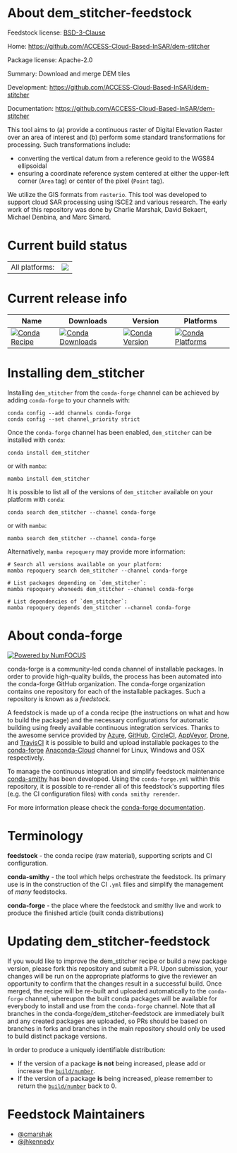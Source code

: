 About dem_stitcher-feedstock
============================

Feedstock license: [BSD-3-Clause](https://github.com/conda-forge/dem_stitcher-feedstock/blob/main/LICENSE.txt)

Home: https://github.com/ACCESS-Cloud-Based-InSAR/dem-stitcher

Package license: Apache-2.0

Summary: Download and merge DEM tiles

Development: https://github.com/ACCESS-Cloud-Based-InSAR/dem-stitcher

Documentation: https://github.com/ACCESS-Cloud-Based-InSAR/dem-stitcher

This tool aims to (a) provide a continuous raster of Digital Elevation Raster over an area of interest and (b) perform some standard transformations for processing. Such transformations include:
  + converting the vertical datum from a reference geoid to the WGS84 ellipsoidal
  + ensuring a coordinate reference system centered at either the upper-left corner (`Area` tag) or center of the pixel (`Point` tag).

We utilize the GIS formats from `rasterio`. This tool was developed to support cloud SAR processing using ISCE2 and various research. The early work of this repository was done by Charlie Marshak, David Bekaert, Michael Denbina, and Marc Simard.


Current build status
====================


<table><tr><td>All platforms:</td>
    <td>
      <a href="https://dev.azure.com/conda-forge/feedstock-builds/_build/latest?definitionId=16751&branchName=main">
        <img src="https://dev.azure.com/conda-forge/feedstock-builds/_apis/build/status/dem_stitcher-feedstock?branchName=main">
      </a>
    </td>
  </tr>
</table>

Current release info
====================

| Name | Downloads | Version | Platforms |
| --- | --- | --- | --- |
| [![Conda Recipe](https://img.shields.io/badge/recipe-dem_stitcher-green.svg)](https://anaconda.org/conda-forge/dem_stitcher) | [![Conda Downloads](https://img.shields.io/conda/dn/conda-forge/dem_stitcher.svg)](https://anaconda.org/conda-forge/dem_stitcher) | [![Conda Version](https://img.shields.io/conda/vn/conda-forge/dem_stitcher.svg)](https://anaconda.org/conda-forge/dem_stitcher) | [![Conda Platforms](https://img.shields.io/conda/pn/conda-forge/dem_stitcher.svg)](https://anaconda.org/conda-forge/dem_stitcher) |

Installing dem_stitcher
=======================

Installing `dem_stitcher` from the `conda-forge` channel can be achieved by adding `conda-forge` to your channels with:

```
conda config --add channels conda-forge
conda config --set channel_priority strict
```

Once the `conda-forge` channel has been enabled, `dem_stitcher` can be installed with `conda`:

```
conda install dem_stitcher
```

or with `mamba`:

```
mamba install dem_stitcher
```

It is possible to list all of the versions of `dem_stitcher` available on your platform with `conda`:

```
conda search dem_stitcher --channel conda-forge
```

or with `mamba`:

```
mamba search dem_stitcher --channel conda-forge
```

Alternatively, `mamba repoquery` may provide more information:

```
# Search all versions available on your platform:
mamba repoquery search dem_stitcher --channel conda-forge

# List packages depending on `dem_stitcher`:
mamba repoquery whoneeds dem_stitcher --channel conda-forge

# List dependencies of `dem_stitcher`:
mamba repoquery depends dem_stitcher --channel conda-forge
```


About conda-forge
=================

[![Powered by
NumFOCUS](https://img.shields.io/badge/powered%20by-NumFOCUS-orange.svg?style=flat&colorA=E1523D&colorB=007D8A)](https://numfocus.org)

conda-forge is a community-led conda channel of installable packages.
In order to provide high-quality builds, the process has been automated into the
conda-forge GitHub organization. The conda-forge organization contains one repository
for each of the installable packages. Such a repository is known as a *feedstock*.

A feedstock is made up of a conda recipe (the instructions on what and how to build
the package) and the necessary configurations for automatic building using freely
available continuous integration services. Thanks to the awesome service provided by
[Azure](https://azure.microsoft.com/en-us/services/devops/), [GitHub](https://github.com/),
[CircleCI](https://circleci.com/), [AppVeyor](https://www.appveyor.com/),
[Drone](https://cloud.drone.io/welcome), and [TravisCI](https://travis-ci.com/)
it is possible to build and upload installable packages to the
[conda-forge](https://anaconda.org/conda-forge) [Anaconda-Cloud](https://anaconda.org/)
channel for Linux, Windows and OSX respectively.

To manage the continuous integration and simplify feedstock maintenance
[conda-smithy](https://github.com/conda-forge/conda-smithy) has been developed.
Using the ``conda-forge.yml`` within this repository, it is possible to re-render all of
this feedstock's supporting files (e.g. the CI configuration files) with ``conda smithy rerender``.

For more information please check the [conda-forge documentation](https://conda-forge.org/docs/).

Terminology
===========

**feedstock** - the conda recipe (raw material), supporting scripts and CI configuration.

**conda-smithy** - the tool which helps orchestrate the feedstock.
                   Its primary use is in the construction of the CI ``.yml`` files
                   and simplify the management of *many* feedstocks.

**conda-forge** - the place where the feedstock and smithy live and work to
                  produce the finished article (built conda distributions)


Updating dem_stitcher-feedstock
===============================

If you would like to improve the dem_stitcher recipe or build a new
package version, please fork this repository and submit a PR. Upon submission,
your changes will be run on the appropriate platforms to give the reviewer an
opportunity to confirm that the changes result in a successful build. Once
merged, the recipe will be re-built and uploaded automatically to the
`conda-forge` channel, whereupon the built conda packages will be available for
everybody to install and use from the `conda-forge` channel.
Note that all branches in the conda-forge/dem_stitcher-feedstock are
immediately built and any created packages are uploaded, so PRs should be based
on branches in forks and branches in the main repository should only be used to
build distinct package versions.

In order to produce a uniquely identifiable distribution:
 * If the version of a package **is not** being increased, please add or increase
   the [``build/number``](https://docs.conda.io/projects/conda-build/en/latest/resources/define-metadata.html#build-number-and-string).
 * If the version of a package **is** being increased, please remember to return
   the [``build/number``](https://docs.conda.io/projects/conda-build/en/latest/resources/define-metadata.html#build-number-and-string)
   back to 0.

Feedstock Maintainers
=====================

* [@cmarshak](https://github.com/cmarshak/)
* [@jhkennedy](https://github.com/jhkennedy/)

